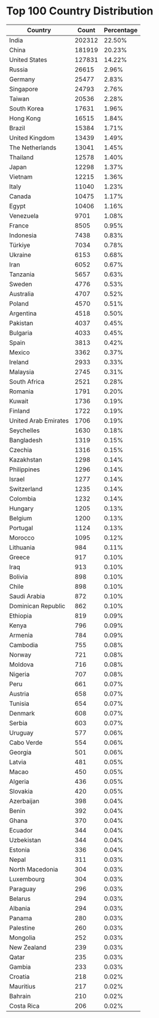 # Top 100 Country Distribution
| Country | Count | Percentage |
|----|----|----|
| India | 202312 | 22.50% |
| China | 181919 | 20.23% |
| United States | 127831 | 14.22% |
| Russia | 26615 | 2.96% |
| Germany | 25477 | 2.83% |
| Singapore | 24793 | 2.76% |
| Taiwan | 20536 | 2.28% |
| South Korea | 17631 | 1.96% |
| Hong Kong | 16515 | 1.84% |
| Brazil | 15384 | 1.71% |
| United Kingdom | 13439 | 1.49% |
| The Netherlands | 13041 | 1.45% |
| Thailand | 12578 | 1.40% |
| Japan | 12298 | 1.37% |
| Vietnam | 12215 | 1.36% |
| Italy | 11040 | 1.23% |
| Canada | 10475 | 1.17% |
| Egypt | 10406 | 1.16% |
| Venezuela | 9701 | 1.08% |
| France | 8505 | 0.95% |
| Indonesia | 7438 | 0.83% |
| Türkiye | 7034 | 0.78% |
| Ukraine | 6153 | 0.68% |
| Iran | 6052 | 0.67% |
| Tanzania | 5657 | 0.63% |
| Sweden | 4776 | 0.53% |
| Australia | 4707 | 0.52% |
| Poland | 4570 | 0.51% |
| Argentina | 4518 | 0.50% |
| Pakistan | 4037 | 0.45% |
| Bulgaria | 4033 | 0.45% |
| Spain | 3813 | 0.42% |
| Mexico | 3362 | 0.37% |
| Ireland | 2933 | 0.33% |
| Malaysia | 2745 | 0.31% |
| South Africa | 2521 | 0.28% |
| Romania | 1791 | 0.20% |
| Kuwait | 1736 | 0.19% |
| Finland | 1722 | 0.19% |
| United Arab Emirates | 1706 | 0.19% |
| Seychelles | 1630 | 0.18% |
| Bangladesh | 1319 | 0.15% |
| Czechia | 1316 | 0.15% |
| Kazakhstan | 1298 | 0.14% |
| Philippines | 1296 | 0.14% |
| Israel | 1277 | 0.14% |
| Switzerland | 1235 | 0.14% |
| Colombia | 1232 | 0.14% |
| Hungary | 1205 | 0.13% |
| Belgium | 1200 | 0.13% |
| Portugal | 1124 | 0.13% |
| Morocco | 1095 | 0.12% |
| Lithuania | 984 | 0.11% |
| Greece | 917 | 0.10% |
| Iraq | 913 | 0.10% |
| Bolivia | 898 | 0.10% |
| Chile | 898 | 0.10% |
| Saudi Arabia | 872 | 0.10% |
| Dominican Republic | 862 | 0.10% |
| Ethiopia | 819 | 0.09% |
| Kenya | 796 | 0.09% |
| Armenia | 784 | 0.09% |
| Cambodia | 755 | 0.08% |
| Norway | 721 | 0.08% |
| Moldova | 716 | 0.08% |
| Nigeria | 707 | 0.08% |
| Peru | 661 | 0.07% |
| Austria | 658 | 0.07% |
| Tunisia | 654 | 0.07% |
| Denmark | 608 | 0.07% |
| Serbia | 603 | 0.07% |
| Uruguay | 577 | 0.06% |
| Cabo Verde | 554 | 0.06% |
| Georgia | 501 | 0.06% |
| Latvia | 481 | 0.05% |
| Macao | 450 | 0.05% |
| Algeria | 436 | 0.05% |
| Slovakia | 420 | 0.05% |
| Azerbaijan | 398 | 0.04% |
| Benin | 392 | 0.04% |
| Ghana | 370 | 0.04% |
| Ecuador | 344 | 0.04% |
| Uzbekistan | 344 | 0.04% |
| Estonia | 336 | 0.04% |
| Nepal | 311 | 0.03% |
| North Macedonia | 304 | 0.03% |
| Luxembourg | 304 | 0.03% |
| Paraguay | 296 | 0.03% |
| Belarus | 294 | 0.03% |
| Albania | 294 | 0.03% |
| Panama | 280 | 0.03% |
| Palestine | 260 | 0.03% |
| Mongolia | 252 | 0.03% |
| New Zealand | 239 | 0.03% |
| Qatar | 235 | 0.03% |
| Gambia | 233 | 0.03% |
| Croatia | 218 | 0.02% |
| Mauritius | 217 | 0.02% |
| Bahrain | 210 | 0.02% |
| Costa Rica | 206 | 0.02% |
